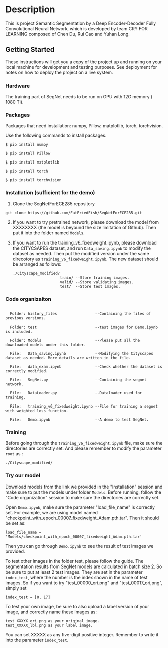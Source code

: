 # Description

This is project Semantic Segmentation by a Deep Encoder-Decoder Fully Convolutional Neural Network, which is developed by team CRY FOR LEARNING composed of Chen Du, Rui Cao and Yuhan Long.

## Getting Started

These instructions will get you a copy of the project up and running on your local machine for development and testing purposes. See deployment for notes on how to deploy the project on a live system.

### Hardware
The training part of SegNet needs to be run on GPU with 12G memory ( 1080 Ti).


### Packages

Packages that need installation: numpy, Pillow, matplotlib, torch, torchvision.

Use the following commands to install packages.

  ```Shell
  $ pip install numpy

  $ pip install Pillow

  $ pip install matplotlib

  $ pip install torch

  $ pip install torchvision
  ```
### Installation (sufficient for the demo)

1. Clone the SegNetForECE285 repository
  ```Shell
  git clone https://github.com/FatFriedFish/SegNetForECE285.git
  ```
  
2. If you want to try pretrained network, please download the model from XXXXXXXX (the model is beyound the size limitation of Github).    Then put it into the folder named ```Models```.

3. If you want to run the training_v6_fixedweight.ipynb, please download the CITYCSAPES dataset, and run ```Data_saving.ipynb``` to        modify the dataset as needed. Then put the modified version under the same direcotory as ```training_v6_fixedweight.ipynb```. The new          dataset should be arranged as follows:
   ```shell
   ./Cityscape_modified/
                        train/ --Store training images.
                        valid/ --Store validating images.
                        test/  --Store test images.
   ```

### Code organizaiton
```shell

  Folder: history_files                 --Containing the files of previous versions.
  
  Folder: test                          --test images for Demo.ipynb is included.
  
  Folder: Models                        --Please put all the downloaded models under this folder.

  File:   Data_saving.ipynb             --Modifying the Cityscapes dataset as needed. More details are written in the file.
  
  File:   data_exam.ipynb               --Check whether the dataset is correctly modified.
  
  File:   SegNet.py                     --Containing the segnet network.
  
  File:   DataLoader.py                 --Dataloader used for training.
  
  File:   training_v6_fixedweight.ipynb --File for training a segnet with weighted loss function.
  
  File:   Demo.ipynb                    --A demo to test SegNet.
```
### Training

Before going through the ```training_v6_fixedweight.ipynb``` file, make sure the directories are correctly set. And please remember to modify the parameter ```root``` as :
```shell
./Cityscape_modified/
```

### Try our model

Download models from the link we provided in the "Installation" session and make sure to put the models under folder ```Models```. Before running, follow the "Code organization" session to make sure the directories are correctly set.

Open ```Demo.ipynb```, make sure the parameter "load_file_name" is correctly set. For example, we are using model named "checkpoint_with_epoch_00007_fixedweight_Adam.pth.tar". Then it should be set as:

```shell
load_file_name = 'Models/checkpoint_with_epoch_00007_fixedweight_Adam.pth.tar'
```
Then you can go through ```Demo.ipynb``` to see the result of test images we provided.

To test other images in the folder test, please follow the guide. The segmentation results from SegNet models are calculated in batch size 2. So be sure to put at least 2 test images. They are set in the parameter ```index_test```, where the number is the index shown in the name of test images. So if you want to try "test_00000_ori.png" and "test_00017_ori,png", simply set

```shell
index_test = [0, 17]
```

To test your own image, be sure to also upload a label version of your image, and correctly name these images as:

```shell
test_XXXXX_ori.png as your original image.
test_XXXXX_lbl.png as your label image.
```

You can set XXXXX as any five-digit positive integer. Remember to write it into the parameter ```index_test```.


